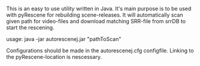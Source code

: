 This is an easy to use utility written in Java. It's main purpose is to be used with pyRescene for rebuilding scene-releases. It will automatically scan given path for video-files and download matching SRR-file from srrDB to start the rescening.

usage: java -jar autorescenej.jar "pathToScan"

Configurations should be made in the autorescenej.cfg configfile. Linking to the pyRescene-location is nescessary.
